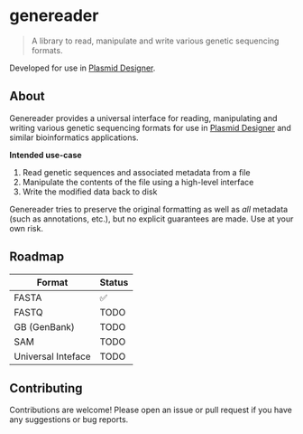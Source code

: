 # genereader
> A library to read, manipulate and write various genetic sequencing formats.

Developed for use in [Plasmid Designer].

## About

Genereader provides a universal interface for reading, manipulating and writing various genetic sequencing formats for use in [Plasmid Designer] and similar bioinformatics applications.

**Intended use-case**
1. Read genetic sequences and associated metadata from a file
2. Manipulate the contents of the file using a high-level interface
3. Write the modified data back to disk

Genereader tries to preserve the original formatting as well as _all_ metadata (such as annotations, etc.), but no explicit guarantees are made. Use at your own risk.

## Roadmap

| Format             | Status |
| ------------------ | ------ |
| FASTA              | ✅     |
| FASTQ              | TODO   |
| GB (GenBank)       | TODO   |
| SAM                | TODO   |
| Universal Inteface | TODO   |

## Contributing

Contributions are welcome! Please open an issue or pull request if you have any suggestions or bug reports.

<!-- Links -->

[Plasmid Designer]: https://github.com/plasmid-designer/plasmid-designer